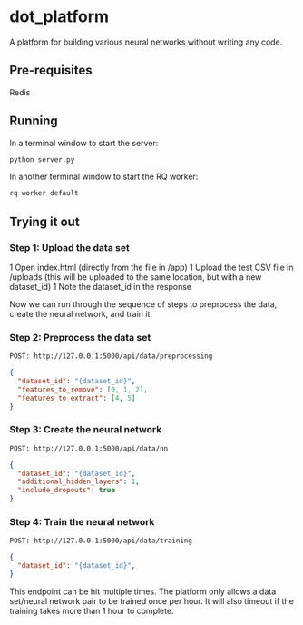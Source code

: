 # dot_platform
A platform for building various neural networks without writing any code.

## Pre-requisites

Redis

## Running

In a terminal window to start the server:
```bash
python server.py
```

In another terminal window to start the RQ worker:
```bash
rq worker default
```

## Trying it out

### Step 1: Upload the data set

1 Open index.html (directly from the file in /app)
1 Upload the test CSV file in /uploads (this will be uploaded to the same location, but with a new dataset_id)
1 Note the dataset_id in the response

Now we can run through the sequence of steps to preprocess the data, create the neural network, and train it.

### Step 2: Preprocess the data set

```bash
POST: http://127.0.0.1:5000/api/data/preprocessing
```
```json
{
  "dataset_id": "{dataset_id}",
  "features_to_remove": [0, 1, 2],
  "features_to_extract": [4, 5]
}
```

### Step 3: Create the neural network

```bash
POST: http://127.0.0.1:5000/api/data/nn
```
```json
{
  "dataset_id": "{dataset_id}",
  "additional_hidden_layers": 1,
  "include_dropouts": true
}
```

### Step 4: Train the neural network

```bash
POST: http://127.0.0.1:5000/api/data/training
```
```json
{
  "dataset_id": "{dataset_id}",
}
```

This endpoint can be hit multiple times. The platform only allows a data set/neural network pair to be trained once per hour. It will also timeout if the training takes more than 1 hour to complete.
